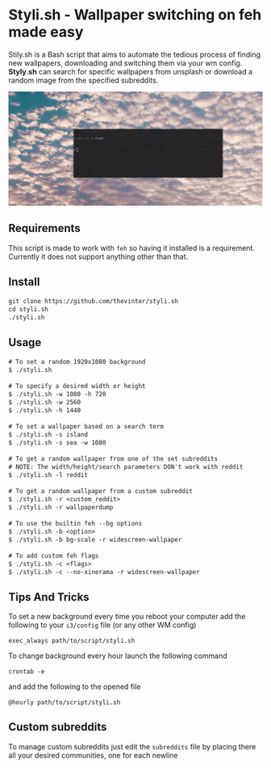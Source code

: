 # Styli.sh - Wallpaper switching on feh made easy

Stily.sh is a Bash script that aims to automate the tedious process of finding new wallpapers, downloading and switching them via your wm config. **Styly.sh** can search for specific wallpapers from unsplash or download
a random image from the specified subreddits.

![Preview](preview.png)

## Requirements
This script is made to work with ```feh``` so having it installed is a requirement. Currently it does not support anything other than that.

## Install
```
git clone https://github.com/thevinter/styli.sh
cd styli.sh
./styli.sh
```

## Usage 
```
# To set a random 1920x1080 background
$ ./styli.sh

# To specify a desired width or height
$ ./styli.sh -w 1080 -h 720
$ ./styli.sh -w 2560
$ ./styli.sh -h 1440

# To set a wallpaper based on a search term
$ ./styli.sh -s island 
$ ./styli.sh -s sea -w 1080

# To get a random wallpaper from one of the set subreddits
# NOTE: The width/height/search parameters DON't work with reddit
$ ./styli.sh -l reddit

# To get a random wallpaper from a custom subreddit
$ ./styli.sh -r <custom_reddit>
$ ./styli.sh -r wallpaperdump

# To use the builtin feh --bg options
$ ./styli.sh -b <option>
$ ./styli.sh -b bg-scale -r widescreen-wallpaper 

# To add custom feh flags
$ ./styli.sh -c <flags>
$ ./styli.sh -c --no-xinerama -r widescreen-wallpaper
```
## Tips And Tricks
To set a new background every time you reboot your computer add the following to your ```i3/config``` file (or any other WM config)
```
exec_always path/to/script/styli.sh
```

To change background every hour launch the following command
```
crontab -e
```
and add the following to the opened file
```
@hourly path/to/script/styli.sh
```

## Custom subreddits
To manage custom subreddits just edit the ```subreddits``` file by placing there all your desired communities, one for each newline

